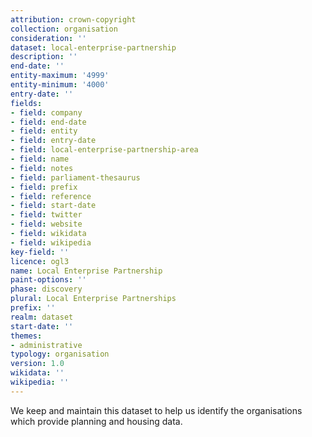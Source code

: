 ```yaml
---
attribution: crown-copyright
collection: organisation
consideration: ''
dataset: local-enterprise-partnership
description: ''
end-date: ''
entity-maximum: '4999'
entity-minimum: '4000'
entry-date: ''
fields:
- field: company
- field: end-date
- field: entity
- field: entry-date
- field: local-enterprise-partnership-area
- field: name
- field: notes
- field: parliament-thesaurus
- field: prefix
- field: reference
- field: start-date
- field: twitter
- field: website
- field: wikidata
- field: wikipedia
key-field: ''
licence: ogl3
name: Local Enterprise Partnership
paint-options: ''
phase: discovery
plural: Local Enterprise Partnerships
prefix: ''
realm: dataset
start-date: ''
themes:
- administrative
typology: organisation
version: 1.0
wikidata: ''
wikipedia: ''
---
```


We keep and maintain this dataset to help us identify the organisations which provide planning and housing data.